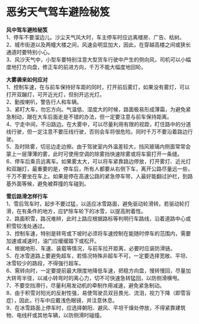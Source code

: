# 恶劣天气驾车避险秘笈  

**风中驾车避险秘笈**  
1、停车不要溜边儿。沙尘天气风大时，车主停车时应远离楼房、广告、枯树。  
2、城市街道以及两幢大楼之间，风速会明显加大，因此，在穿越高楼之间或狭长通道时要特别小心。  
3、风沙天气中，小型车要特别注意大型货车行驶中产生的侧向风，司机可以小幅度地打方向盘，修正车的前进方向，千万不能大幅度地回轮。  

**大雾袭来如何应对**  
1、控制车速，在与前车保持好车距的同时，打开前后雾灯，如果没有雾灯，可以打开双蹦灯，可开近光灯，但别开远光灯。  
2、勤按喇叭，警告行人和车辆。  
3、紧盯大车，勿忘方向。气温低、湿度大的时候，路面极易形成薄霜，为避免紧急制动，跟在大车后面走是不错的办法，但一定要注意与前车保持距离。  
4、宁走中间，不沿路边。在大雾中，可以尽量利用有限的视距，盯住路中的分道线行驶，但一定注意不要压线行驶，否则会车将很危险。同时千万不要沿着路边行驶。  
5、及时除雾，切忌边走边擦。由于驾驶室内外温差较大，挡风玻璃内侧面常常会蒙上一层薄薄的雾，此时可使用空调的除雾挡快速除雾或将车窗打开一条缝。  
6、停车后乘员远离车。如果雾太大，可以将车紧靠路边停放，打开雾灯、近光灯和双蹦灯，最重要的是，停车后，所有人都要从右侧下车，离开公路尽量远一些，千万不要坐在车上。如果是停在高速公路的紧急停车带，人最好能翻过护栏，到路基外面等候，避免被莽撞的车碰到。  

**雪后路滑怎样行车**  
1、雪后驾车时，起步不要过猛，以适应冰雪路面，避免驱动轮滑转。若驱动轮打滑，在有条件的地方，应铲除车轮下的冰雪，以提高附着性。  
2、路面积雪，路况难辨，此时上路应根据路标等判明行车路线，沿着道路中心或积雪较浅处通过。  
3、控制车速，特别是转弯或下坡时必须将车速控制在能随时停车的范围内，需要加速或减速时，油门应缓缓踏下或松开。  
4、根据地形、车速、装载等情况，与前车拉开距离，必要时应装防滑链。  
5、在冰雪道路上要避免超车，若情况特殊非超车不可，一定要选择宽敞、平坦、冰雪较少的路段，不得强行超车。  
6、需转向时，一定要提前最大限度地降低车速，把稳方向盘，慢转慢回，尽量加大转弯半径，以减小转弯时的离心力，切不可快速急转猛回，以防侧滑横甩。  
7、不要空挡滑行，尽量利用发动机的牵制作用减速，避免紧急制动。  
8、由于积雪对阳光的反射性强，易使驾驶员双目畏光、流泪，视力下降（即雪盲症），因此，行车中应戴浅色眼镜，并注意休息。  
9、在冰雪路面上停车时，应选择朝阳、避风、平坦干燥处停放，不得紧靠建筑物、电线杆或其他车辆，以防侧滑时碰撞。  